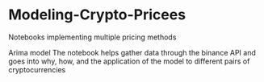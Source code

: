 # Modeling-Crypto-Pricees
Notebooks implementing multiple pricing methods

Arima model
The notebook helps gather data through the binance API and goes into why, how, and the application of the model to different pairs of cryptocurrencies 
